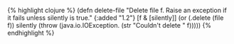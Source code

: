 {% highlight clojure %}
(defn delete-file
  "Delete file f. Raise an exception if it fails unless silently is true."
  {:added "1.2"}
  [f & [silently]]
  (or (.delete (file f))
      silently
      (throw (java.io.IOException. (str "Couldn't delete " f)))))
{% endhighlight %}
